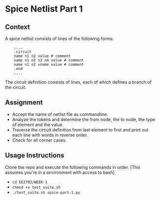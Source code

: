 # Spice Netlist Part 1
## Context
A spice netlist consists of lines of the following forms:
```
    ....
    .circuit
    name n1 n2 value # comment
    name n1 n2 n3 n4 value # comment
    name n1 n2 vname value # comment
    .end
    ....
```
The circuit definition consists of lines, each of which defines a branch of the circuit.
## Assignment
- Accept the name of netlist file as commandline.
- Analyze the tokens and determine the from node, the to node, the type of element and
the value.
- Traverse the circuit definition from last element to first and print out each line with
words in reverse order.
- Check for all corner cases.
## Usage Instructions
Clone the repo and execute the following commands in order. [This assumes you're in a environment with access to bash]
- `cd EE2703/WEEK-1`
- `chmod +x test_suite.sh`
- `./test_suite.sh spice-part-1.py`



